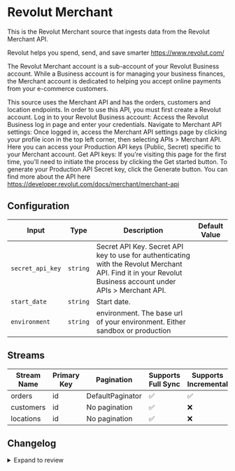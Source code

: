 # Revolut Merchant
This is the Revolut Merchant source that ingests data from the Revolut Merchant API.

Revolut helps you spend, send, and save smarter https://www.revolut.com/

The Revolut Merchant account is a sub-account of your Revolut Business account. While a Business account is for managing your business finances, the Merchant account is dedicated to helping you accept online payments from your e-commerce customers.

This source uses the Merchant API and has the orders, customers and location endpoints. In order to use this API, you must first create a Revolut account. 
Log in to your Revolut Business account: Access the Revolut Business log in page and enter your credentials.
Navigate to Merchant API settings: Once logged in, access the Merchant API settings page by clicking your profile icon in the top left corner, then selecting APIs &gt; Merchant API. 
Here you can access your Production API keys (Public, Secret) specific to your Merchant account.
Get API keys: If you&#39;re visiting this page for the first time, you&#39;ll need to initiate the process by clicking the Get started button. To generate your Production API Secret key, click the Generate button.
You can find more about the API here https://developer.revolut.com/docs/merchant/merchant-api

## Configuration

| Input | Type | Description | Default Value |
|-------|------|-------------|---------------|
| `secret_api_key` | `string` | Secret API Key. Secret API key to use for authenticating with the Revolut Merchant API. Find it in your Revolut Business account under APIs > Merchant API. |  |
| `start_date` | `string` | Start date.  |  |
| `environment` | `string` | environment. The base url of your environment. Either sandbox or production |  |

## Streams
| Stream Name | Primary Key | Pagination | Supports Full Sync | Supports Incremental |
|-------------|-------------|------------|---------------------|----------------------|
| orders | id | DefaultPaginator | ✅ |  ✅  |
| customers | id | No pagination | ✅ |  ❌  |
| locations | id | No pagination | ✅ |  ❌  |

## Changelog

<details>
  <summary>Expand to review</summary>

| Version          | Date              | Pull Request | Subject        |
|------------------|-------------------|--------------|----------------|
| 0.0.13 | 2025-02-23 | [54589](https://github.com/airbytehq/airbyte/pull/54589) | Update dependencies |
| 0.0.12 | 2025-02-15 | [53981](https://github.com/airbytehq/airbyte/pull/53981) | Update dependencies |
| 0.0.11 | 2025-02-08 | [53453](https://github.com/airbytehq/airbyte/pull/53453) | Update dependencies |
| 0.0.10 | 2025-02-01 | [52956](https://github.com/airbytehq/airbyte/pull/52956) | Update dependencies |
| 0.0.9 | 2025-01-25 | [52474](https://github.com/airbytehq/airbyte/pull/52474) | Update dependencies |
| 0.0.8 | 2025-01-18 | [51894](https://github.com/airbytehq/airbyte/pull/51894) | Update dependencies |
| 0.0.7 | 2025-01-11 | [51304](https://github.com/airbytehq/airbyte/pull/51304) | Update dependencies |
| 0.0.6 | 2024-12-28 | [50679](https://github.com/airbytehq/airbyte/pull/50679) | Update dependencies |
| 0.0.5 | 2024-12-21 | [50256](https://github.com/airbytehq/airbyte/pull/50256) | Update dependencies |
| 0.0.4 | 2024-12-14 | [49704](https://github.com/airbytehq/airbyte/pull/49704) | Update dependencies |
| 0.0.3 | 2024-12-12 | [49326](https://github.com/airbytehq/airbyte/pull/49326) | Update dependencies |
| 0.0.2 | 2024-12-11 | [49052](https://github.com/airbytehq/airbyte/pull/49052) | Starting with this version, the Docker image is now rootless. Please note that this and future versions will not be compatible with Airbyte versions earlier than 0.64 |
| 0.0.1 | 2024-10-27 | | Initial release by [@aazam-gh](https://github.com/aazam-gh) via Connector Builder |

</details>
